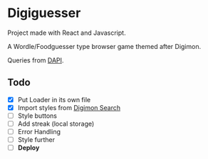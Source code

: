 # Digiguesser

Project made with React and Javascript.

A Wordle/Foodguesser type browser game themed after Digimon.

Queries from [DAPI](https://digi-api.com/).

## Todo

- [x] Put Loader in its own file
- [x] Import styles from [Digimon Search](https://github.com/juliogramos/Digimon-Search)
- [ ] Style buttons
- [ ] Add streak (local storage)
- [ ] Error Handling
- [ ] Style further
- [ ] **Deploy**
